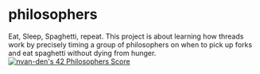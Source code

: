 # philosophers
Eat, Sleep, Spaghetti, repeat. This project is about learning how threads work by precisely timing a group of philosophers on when to pick up forks and eat spaghetti without dying from hunger.
[![nvan-den's 42 Philosophers Score](https://badge42.vercel.app/api/v2/cljy4xxx3005908ldv6yvd2la/project/3119796)](https://github.com/JaeSeoKim/badge42)
